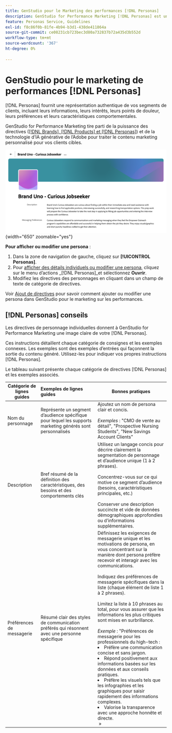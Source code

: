 ```yaml
---
title: GenStudio pour le Marketing des performances [!DNL Personas]
description: GenStudio for Performance Marketing [!DNL Personas] est une représentation fidèle de vos segments de clients, qui capture leurs intérêts, leurs points de douleur, leurs préférences et leurs caractéristiques comportementales.
feature: Personas Service, Guidelines
exl-id: f8c86f0b-81fe-4b94-b3d1-438de411864a
source-git-commit: ce08231cb723bec3d80a732837b72a435d3b552d
workflow-type: tm+mt
source-wordcount: '367'
ht-degree: 0%

---
```


# GenStudio pour le marketing de performances [!DNL Personas]

[!DNL Personas] fournit une représentation authentique de vos segments de clients, incluant leurs informations, leurs intérêts, leurs points de douleur, leurs préférences et leurs caractéristiques comportementales.

GenStudio for Performance Marketing tire parti de la puissance des directives ([[!DNL Brands],  [!DNL Products] et  [!DNL Personas]](overview.md)) et de la technologie d’IA générative de l’Adobe pour traiter le contenu marketing personnalisé pour vos clients cibles. &#x200B;

![[!DNL Personas] directives dans GenStudio pour le marketing de performances](/help/assets/personas-guidelines.png){width="650" zoomable="yes"}

**Pour afficher ou modifier une persona** :

1. Dans la zone de navigation de gauche, cliquez sur **[!UICONTROL Personas]**.
1. Pour [ afficher des détails individuels ou modifier une persona](add-guidelines.md#manage-personas), cliquez sur le menu d’actions _[!DNL Personas]_et sélectionnez **Ouvrir**.
1. Modifiez les directives des personnages en cliquant dans un champ de texte de catégorie de directives.

Voir [Ajout de directives](add-guidelines.md) pour savoir comment ajouter ou modifier une persona dans GenStudio pour le marketing sur les performances.

## [!DNL Personas] conseils

Les directives de personnage individuelles donnent à GenStudio for Performance Marketing une image claire de votre [!DNL Personas].

Ces instructions détaillent chaque catégorie de consignes et les exemples connexes. Les exemples sont des exemples d’entrées qui façonnent la sortie du contenu généré. Utilisez-les pour indiquer vos propres instructions [!DNL Personas].

Le tableau suivant présente chaque catégorie de directives [!DNL Personas] et les exemples associés.

| Catégorie de lignes guides | Exemples de lignes guides | Bonnes pratiques |
| ------------------| :---------- |-------------|
| Nom du personnage | Représente un segment d’audience spécifique pour lequel les supports marketing générés sont personnalisés | Ajoutez un nom de persona clair et concis.<br><br>_Exemples_ : &quot;CMO de vente au détail&quot;, &quot;Prospective Nursing Students&quot;, &quot;New Savings Account Clients&quot; |
| Description | Bref résumé de la définition des caractéristiques, des besoins et des comportements clés | Utilisez un langage concis pour décrire clairement la segmentation de personnage et d’audience unique (1 à 2 phrases).<br><br>Concentrez-vous sur ce qui motive ce segment d’audience (besoins, caractéristiques principales, etc.)<br><br>Conserver une description succincte et vide de données démographiques approfondies ou d’informations supplémentaires. |
| Préférences de messagerie | Résumé clair des styles de communication préférés qui résonnent avec une personne spécifique | Définissez les exigences de messagerie unique et les motivations de persona, en vous concentrant sur la manière dont persona préfère recevoir et interagir avec les communications.<br><br>Indiquez des préférences de messagerie spécifiques dans la liste (chaque élément de liste 1 à 2 phrases).<br><br>Limitez la liste à 10 phrases au total, pour vous assurer que les informations les plus critiques sont mises en surbrillance.<br><br>_Exemple_ : &quot;Préférences de messagerie pour les professionnels du high-tech :<li>Préfère une communication concise et sans jargon.</li><li>Répond positivement aux informations basées sur les données et aux conseils pratiques.</li><li>Préfère les visuels tels que les infographies et les graphiques pour saisir rapidement des informations complexes.</li><li>Valorise la transparence avec une approche honnête et directe.</li> » |
